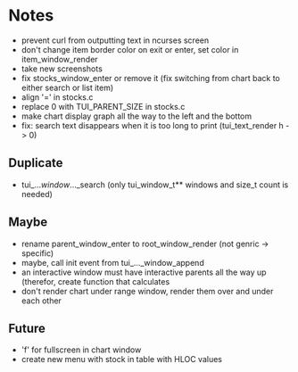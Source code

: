 # Notes
- prevent curl from outputting text in ncurses screen
- don't change item border color on exit or enter, set color in item_window_render
- take new screenshots
- fix stocks_window_enter or remove it (fix switching from chart back to either search or list item)
- align '=' in stocks.c
- replace 0 with TUI_PARENT_SIZE in stocks.c
- make chart display graph all the way to the left and the bottom
- fix: search text disappears when it is too long to print (tui_text_render h -> 0)

## Duplicate
- tui_..._window_..._search (only tui_window_t** windows and size_t count is needed)

## Maybe
- rename parent_window_enter to root_window_render (not genric -> specific)
- maybe, call init event from tui_..._window_append
- an interactive window must have interactive parents all the way up
  (therefor, create function that calculates
- don't render chart under range window, render them over and under each other

## Future
- 'f' for fullscreen in chart window
- create new menu with stock in table with HLOC values

